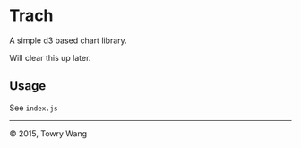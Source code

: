 # Trach

A simple d3 based chart library.

Will clear this up later.

## Usage

See `index.js`



---

© 2015, Towry Wang